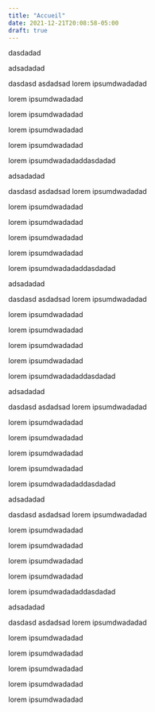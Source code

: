 ```yaml
---
title: "Accueil"
date: 2021-12-21T20:08:58-05:00
draft: true
---
```


dasdadad

adsadadad

dasdasd
asdadsad
lorem ipsumdwadadad

lorem ipsumdwadadad

lorem ipsumdwadadad

lorem ipsumdwadadad

lorem ipsumdwadadad

lorem ipsumdwadadaddasdadad

adsadadad

dasdasd
asdadsad
lorem ipsumdwadadad

lorem ipsumdwadadad

lorem ipsumdwadadad

lorem ipsumdwadadad

lorem ipsumdwadadad

lorem ipsumdwadadaddasdadad

adsadadad

dasdasd
asdadsad
lorem ipsumdwadadad

lorem ipsumdwadadad

lorem ipsumdwadadad

lorem ipsumdwadadad

lorem ipsumdwadadad

lorem ipsumdwadadaddasdadad

adsadadad

dasdasd
asdadsad
lorem ipsumdwadadad

lorem ipsumdwadadad

lorem ipsumdwadadad

lorem ipsumdwadadad

lorem ipsumdwadadad

lorem ipsumdwadadaddasdadad

adsadadad

dasdasd
asdadsad
lorem ipsumdwadadad

lorem ipsumdwadadad

lorem ipsumdwadadad

lorem ipsumdwadadad

lorem ipsumdwadadad

lorem ipsumdwadadaddasdadad

adsadadad

dasdasd
asdadsad
lorem ipsumdwadadad

lorem ipsumdwadadad

lorem ipsumdwadadad

lorem ipsumdwadadad

lorem ipsumdwadadad

lorem ipsumdwadadad